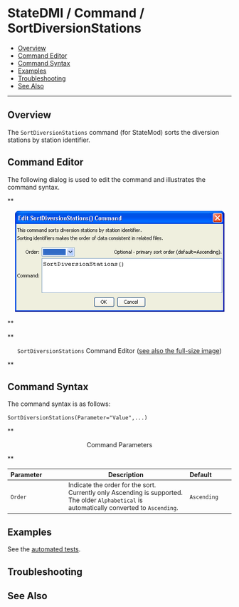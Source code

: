 # StateDMI / Command / SortDiversionStations #

* [Overview](#overview)
* [Command Editor](#command-editor)
* [Command Syntax](#command-syntax)
* [Examples](#examples)
* [Troubleshooting](#troubleshooting)
* [See Also](#see-also)

-------------------------

## Overview ##

The `SortDiversionStations` command (for StateMod)
sorts the diversion stations by station identifier.

## Command Editor ##

The following dialog is used to edit the command and illustrates the command syntax.

**<p style="text-align: center;">
![SortDiversionStations](SortDiversionStations.png)
</p>**

**<p style="text-align: center;">
`SortDiversionStations` Command Editor (<a href="../SortDiversionStations.png">see also the full-size image</a>)
</p>**

## Command Syntax ##

The command syntax is as follows:

```text
SortDiversionStations(Parameter="Value",...)
```
**<p style="text-align: center;">
Command Parameters
</p>**

| **Parameter**&nbsp;&nbsp;&nbsp;&nbsp;&nbsp;&nbsp;&nbsp;&nbsp;&nbsp;&nbsp;&nbsp;&nbsp; | **Description** | **Default**&nbsp;&nbsp;&nbsp;&nbsp;&nbsp;&nbsp;&nbsp;&nbsp;&nbsp;&nbsp; |
| --------------|-----------------|----------------- |
| `Order` | Indicate the order for the sort.  Currently only Ascending is supported.  The older `Alphabetical` is automatically converted to `Ascending`. | `Ascending` |

## Examples ##

See the [automated tests](https://github.com/OpenCDSS/cdss-app-statedmi-test/tree/master/test/regression/commands/SortDiversionStations).

## Troubleshooting ##

## See Also ##


